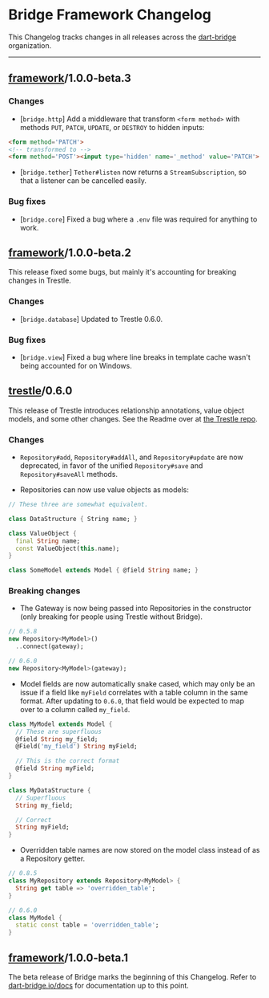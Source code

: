 # Bridge Framework Changelog

This Changelog tracks changes in all releases across the [dart-bridge](https://github.com/dart-bridge) organization.

---

## [framework](https://github.com/dart-bridge/framework)/1.0.0-beta.3

### Changes
* [`bridge.http`] Add a middleware that transform `<form method>` with methods `PUT`, `PATCH`, `UPDATE`, or `DESTROY`
  to hidden inputs:
  
```html
<form method='PATCH'>
<!-- transformed to -->
<form method='POST'><input type='hidden' name='_method' value='PATCH'>
```

* [`bridge.tether`] `Tether#listen` now returns a `StreamSubscription`, so that a listener can be cancelled easily.

### Bug fixes
* [`bridge.core`] Fixed a bug where a `.env` file was required for anything to work.

## [framework](https://github.com/dart-bridge/framework)/1.0.0-beta.2
This release fixed some bugs, but mainly it's accounting for breaking changes in Trestle.

### Changes
* [`bridge.database`] Updated to Trestle 0.6.0.

### Bug fixes
* [`bridge.view`] Fixed a bug where line breaks in template cache wasn't being accounted for on Windows.

## [trestle](https://github.com/dart-bridge/trestle)/0.6.0
This release of Trestle introduces relationship annotations, value object models, and some other changes.
See the Readme over at [the Trestle repo](https://github.com/dart-bridge/trestle#orm).

### Changes
* `Repository#add`, `Repository#addAll`, and `Repository#update` are now deprecated, in favor of the unified
  `Repository#save` and `Repository#saveAll` methods.

* Repositories can now use value objects as models:

```dart
// These three are somewhat equivalent.

class DataStructure { String name; }

class ValueObject {
  final String name;
  const ValueObject(this.name);
}

class SomeModel extends Model { @field String name; }
```

### Breaking changes
* The Gateway is now being passed into Repositories in the constructor (only breaking for people using Trestle
  without Bridge).

```dart
// 0.5.8
new Repository<MyModel>()
  ..connect(gateway);

// 0.6.0
new Repository<MyModel>(gateway);
```

* Model fields are now automatically snake cased, which may only be an issue if a field like `myField` correlates
  with a table column in the same format. After updating to `0.6.0`, that field would be expected to map over to a
  column called `my_field`.

```dart
class MyModel extends Model {
  // These are superfluous
  @field String my_field;
  @Field('my_field') String myField;

  // This is the correct format
  @field String myField;
}

class MyDataStructure {
  // Superfluous
  String my_field;

  // Correct
  String myField;
}
```

* Overridden table names are now stored on the model class instead of as a Repository getter.

```dart
// 0.8.5
class MyRepository extends Repository<MyModel> {
  String get table => 'overridden_table';
}

// 0.6.0
class MyModel {
  static const table = 'overridden_table';
}
```

## [framework](https://github.com/dart-bridge/framework)/1.0.0-beta.1
The beta release of Bridge marks the beginning of this Changelog. Refer to
[dart-bridge.io/docs](http://dart-bridge.io/docs) for documentation up to this point.
